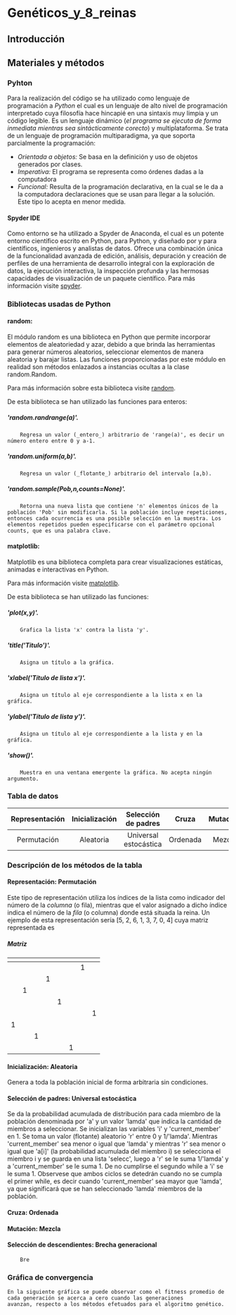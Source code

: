 # Genéticos_y_8_reinas

## Introducción

## Materiales y métodos

### Pyhton
Para la realización del código se ha utilizado como lenguaje de programación a _Python_ el cual es un lenguaje de alto nivel de programación interpretado cuya filosofía hace hincapié en una sintaxis muy limpia y un código legible. Es un lenguaje dinámico (_el programa se ejecuta de forma inmediata mientras sea sintácticamente corecto_) y multiplataforma. Se trata de un lenguaje de programación multiparadigma, ya que soporta parcialmente la programación:
- _Orientada a objetos:_ Se basa en la definición y uso de objetos generados por clases.
- _Imperativa:_ El programa se representa como órdenes dadas a la computadora
- _Funcional:_ Resulta de la programación declarativa, en la cual se le da a la computadora declaraciones que se usan para llegar a la solución. Este tipo lo acepta en menor medida.

#### Spyder IDE
Como entorno se ha utilizado a Spyder de Anaconda, el cual es un potente entorno científico escrito en Python, para Python, y diseñado por y para científicos, ingenieros y analistas de datos. Ofrece una combinación única de la funcionalidad avanzada de edición, análisis, depuración y creación de perfiles de una herramienta de desarrollo integral con la exploración de datos, la ejecución interactiva, la inspección profunda y las hermosas capacidades de visualización de un paquete científico.
Para más información visite [spyder](https://pypi.org/project/spyder/).

### Bibliotecas usadas de Python
#### random:
El módulo random es una biblioteca en Python que permite incorporar elementos de aleatoriedad y azar, debido a que brinda las herramientas para generar números aleatorios, seleccionar elementos de manera aleatoria y barajar listas. Las funciones proporcionadas por este módulo en realidad son métodos enlazados a instancias ocultas a la clase random.Random. 

Para más información sobre esta biblioteca visite [random](https://docs.python.org/es/3/library/random.html).

De esta biblioteca se han utilizado las funciones para enteros:
##### 'random._randrange(a)_'.
        Regresa un valor (_entero_) arbitrario de 'range(a)', es decir un número entero entre 0 y a-1.
##### 'random._uniform(a,b)_'.
        Regresa un valor (_flotante_) arbitrario del intervalo [a,b).
##### 'random._sample(Pob,n,counts=None)_'.
        Retorna una nueva lista que contiene 'n' elementos únicos de la población 'Pob' sin modificarla. Si la población incluye repeticiones, entonces cada ocurrencia es una posible selección en la muestra. Los elementos repetidos pueden especificarse con el parámetro opcional counts, que es una palabra clave.
  
#### matplotlib:
Matplotlib es una biblioteca completa para crear visualizaciones estáticas, animadas e interactivas en Python. 

Para más información visite [matplotlib](https://matplotlib.org/stable/).

De esta biblioteca se han utilizado las funciones: 
##### 'plot(x,y)'.
        Grafica la lista 'x' contra la lista 'y'.
##### 'title('Titulo')'.
        Asigna un título a la gráfica.
##### 'xlabel('Título de lista x')'.
        Asigna un título al eje correspondiente a la lista x en la gráfica.
##### 'ylabel('Título de lista y')'.
        Asigna un título al eje correspondiente a la lista y en la gráfica.
##### 'show()'.
        Muestra en una ventana emergente la gráfica. No acepta ningún argumento.
            
### Tabla de datos
   | Representación   | Inicialización   | Selección de padres     | Cruza       | Mutación   | Selección de descencientes   |
   |:----------------:|:----------------:|:-----------------------:|:-----------:|:----------:|:----------------------------:|
   | Permutación      | Aleatoria        | Universal estocástica   | Ordenada    | Mezcla     | Brecha generacional          |
   
### Descripción de los métodos de la tabla
#### Representación: Permutación
Este tipo de representación utiliza los índices de la lista como indicador del número de la *columna* (o fila), mientras que el valor asignado a dicho índice indica el número de la *fila* (o columna) donde está situada la reina.
Un ejemplo de esta representación sería [5, 2, 6, 1, 3, 7, 0, 4] cuya matriz representada es
##### Matriz
|<!-- -->|<!-- -->|<!-- -->|<!-- -->|<!-- -->|<!-- -->|<!-- -->|<!-- -->|
|:------:|:------:|:------:|:------:|:------:|:------:|:------:|:------:|
|        |        |        |        |        |        |    1   |        |
|        |        |        |     1  |        |        |        |        |
|        | 1      |        |        |        |        |        |        |
|        |        |        |        |     1  |        |        |        |
|        |        |        |        |        |        |        |  1     |
| 1      |        |        |        |        |        |        |        |
|        |        | 1      |        |        |        |        |        |
|        |        |        |        |        |   1    |        |        |
        
#### Inicialización: Aleatoria
Genera a toda la población inicial de forma arbitraria sin condiciones.
        
#### Selección de padres: Universal estocástica
Se da la probabilidad acumulada de distribución para cada miembro de la población denominada por 'a' y un valor 'lamda' que indica la cantidad de miembros a seleccionar. Se inicializan las variables 'i' y 'current_member' en 1. Se toma un valor (flotante) aleatorio 'r' entre 0 y 1/'lamda'. Mientras 'current_member' sea menor o igual que 'lamda' y mientras 'r' sea menor o igual que 'a[i]' (la probabilidad acumulada del miembro i) se selecciona el miembro i y se guarda en una lista 'selecc', luego a 'r' se le suma 1/'lamda' y a 'current_member' se le suma 1. De no cumplirse el segundo while a 'i' se le suma 1.
Observese que ambos ciclos se detedrán cuando no se cumpla el primer while, es decir cuando 'current_member' sea mayor que 'lamda', ya que significará que se han seleccionado 'lamda' miembros de la población.
        
#### Cruza: Ordenada
    
#### Mutación: Mezcla

#### Selección de descendientes: Brecha generacional
        Bre
### Gráfica de convergencia
    En la siguiente gráfica se puede observar como el fitness promedio de cada generación se acerca a cero cuando las generaciones            avanzan, respecto a los métodos efetuados para el algoritmo genético.
    
